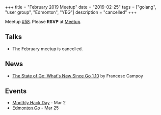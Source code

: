 +++
title = "February 2019 Meetup"
date = "2019-02-25"
tags = ["golang", "user group", "Edmonton", "YEG"]
description = "cancelled"
+++

Meetup [#58](https://github.com/edmontongo/presentations/issues/96). Please **RSVP** at [Meetup](https://www.meetup.com/startupedmonton/events/bclwwpyzdbhc/).

## Talks

* The February meetup is cancelled.

## News

* [The State of Go: What's New Since Go 1.10](https://www.youtube.com/watch?v=NWRZjyBwcCQ) by Francesc Campoy

## Events

* [Monthly Hack Day](https://www.meetup.com/startupedmonton/events/hmnfpqyzfbdb/) - Mar 2
* [Edmonton Go](https://www.meetup.com/startupedmonton/events/bclwwpyzfbhc/) - Mar 25

